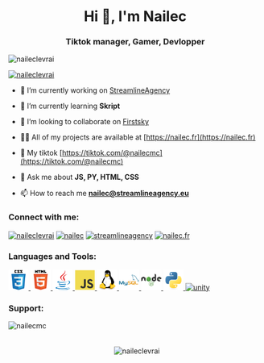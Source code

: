 <h1 align="center">Hi 👋, I'm Nailec</h1>
<h3 align="center">Tiktok manager, Gamer, Devlopper</h3>

<p align="left"> <img src="https://komarev.com/ghpvc/?username=naileclevrai&label=Profile%20views&color=0e75b6&style=flat" alt="naileclevrai" /> </p>

<p align="left"> <a href="https://github.com/ryo-ma/github-profile-trophy"><img src="https://github-profile-trophy.vercel.app/?username=naileclevrai" alt="naileclevrai" /></a> </p>

- 🔭 I’m currently working on [StreamlineAgency](https://streamlineagency.eu)

- 🌱 I’m currently learning **Skript**

- 👯 I’m looking to collaborate on [Firstsky](https://firstsky.net)

- 👨‍💻 All of my projects are available at [https://nailec.fr](https://nailec.fr)

- 📝 My tiktok [https://tiktok.com/@nailecmc](https://tiktok.com/@nailecmc)

- 💬 Ask me about **JS, PY, HTML, CSS**

- 📫 How to reach me **nailec@streamlineagency.eu**


<h3 align="left">Connect with me:</h3>
<p align="left">
<a href="https://instagram.com/naileclevrai" target="blank"><img align="center" src="https://raw.githubusercontent.com/rahuldkjain/github-profile-readme-generator/master/src/images/icons/Social/instagram.svg" alt="naileclevrai" height="30" width="40" /></a>
<a href="https://www.youtube.com/c/nailec" target="blank"><img align="center" src="https://raw.githubusercontent.com/rahuldkjain/github-profile-readme-generator/master/src/images/icons/Social/youtube.svg" alt="nailec" height="30" width="40" /></a>
<a href="https://discord.gg/streamlineagency" target="blank"><img align="center" src="https://raw.githubusercontent.com/rahuldkjain/github-profile-readme-generator/master/src/images/icons/Social/discord.svg" alt="streamlineagency" height="30" width="40" /></a>
<a href="/nailec.fr" target="blank"><img align="center" src="https://raw.githubusercontent.com/rahuldkjain/github-profile-readme-generator/master/src/images/icons/Social/rss.svg" alt="nailec.fr" height="30" width="40" /></a>
</p>

<h3 align="left">Languages and Tools:</h3>
<p align="left"> <a href="https://www.w3schools.com/css/" target="_blank" rel="noreferrer"> <img src="https://raw.githubusercontent.com/devicons/devicon/master/icons/css3/css3-original-wordmark.svg" alt="css3" width="40" height="40"/> </a> <a href="https://www.w3.org/html/" target="_blank" rel="noreferrer"> <img src="https://raw.githubusercontent.com/devicons/devicon/master/icons/html5/html5-original-wordmark.svg" alt="html5" width="40" height="40"/> </a> <a href="https://www.java.com" target="_blank" rel="noreferrer"> <img src="https://raw.githubusercontent.com/devicons/devicon/master/icons/java/java-original.svg" alt="java" width="40" height="40"/> </a> <a href="https://developer.mozilla.org/en-US/docs/Web/JavaScript" target="_blank" rel="noreferrer"> <img src="https://raw.githubusercontent.com/devicons/devicon/master/icons/javascript/javascript-original.svg" alt="javascript" width="40" height="40"/> </a> <a href="https://www.linux.org/" target="_blank" rel="noreferrer"> <img src="https://raw.githubusercontent.com/devicons/devicon/master/icons/linux/linux-original.svg" alt="linux" width="40" height="40"/> </a> <a href="https://www.mysql.com/" target="_blank" rel="noreferrer"> <img src="https://raw.githubusercontent.com/devicons/devicon/master/icons/mysql/mysql-original-wordmark.svg" alt="mysql" width="40" height="40"/> </a> <a href="https://nodejs.org" target="_blank" rel="noreferrer"> <img src="https://raw.githubusercontent.com/devicons/devicon/master/icons/nodejs/nodejs-original-wordmark.svg" alt="nodejs" width="40" height="40"/> </a> <a href="https://www.python.org" target="_blank" rel="noreferrer"> <img src="https://raw.githubusercontent.com/devicons/devicon/master/icons/python/python-original.svg" alt="python" width="40" height="40"/> </a> <a href="https://unity.com/" target="_blank" rel="noreferrer"> <img src="https://www.vectorlogo.zone/logos/unity3d/unity3d-icon.svg" alt="unity" width="40" height="40"/> </a> </p>


<h3 align="left">Support:</h3>
<p><a href="https://www.buymeacoffee.com/nailecmc"> <img align="left" src="https://cdn.buymeacoffee.com/buttons/v2/default-yellow.png" height="50" width="210" alt="nailecmc" /></a></p><br><br>


<p><img align="center" src="https://github-readme-stats.vercel.app/api/top-langs?username=naileclevrai&show_icons=true&locale=en&layout=compact" alt="naileclevrai" /></p>

